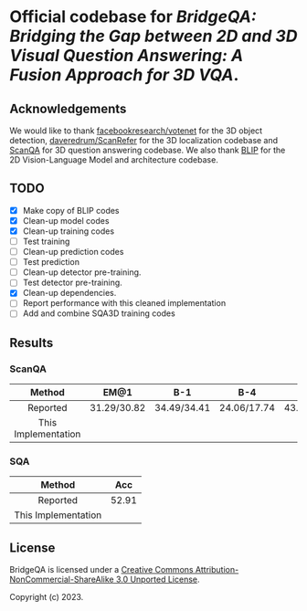 
# Official codebase for _BridgeQA: Bridging the Gap between 2D and 3D Visual Question Answering: A Fusion Approach for 3D VQA_.

## Acknowledgements
We would like to thank [facebookresearch/votenet](https://github.com/facebookresearch/votenet) for the 3D object detection, [daveredrum/ScanRefer](https://github.com/daveredrum/ScanRefer) for the 3D localization codebase and [ScanQA](https://github.com/ATR-DBI/ScanQA/) for 3D question answering codebase.
We also thank [BLIP](https://github.com/salesforce/BLIP/) for the 2D Vision-Language Model and architecture codebase.
<!-- [facebookresearch/votenet](https://github.com/daveredrum/ScanRefer) for the 3D object detection codebase and [erikwijmans/Pointnet2_PyTorch](https://github.com/erikwijmans/Pointnet2_PyTorch) for the CUDA accelerated PointNet++ implementation. -->

## TODO
- [x] Make copy of BLIP codes
- [x] Clean-up model codes
- [x] Clean-up training codes
- [ ] Test training
- [ ] Clean-up prediction codes
- [ ] Test prediction
- [ ] Clean-up detector pre-training.
- [ ] Test detector pre-training.
- [x] Clean-up dependencies.
- [ ] Report performance with this cleaned implementation
- [ ] Add and combine SQA3D training codes

## Results
### ScanQA
|        Method       |     EM@1    |     B-1     |     B-4     |      R      |      M      |      C      |
|:-------------------:|:-----------:|:-----------:|:-----------:|:-----------:|:-----------:|:-----------:|
|       Reported      | 31.29/30.82 | 34.49/34.41 | 24.06/17.74 | 43.26/41.18 | 16.51/15.60 | 83.75/79.34 |
| This Implementation |             |             |             |             |             |             |
### SQA
|        Method       |  Acc  |
|:-------------------:|:-----:|
|       Reported      | 52.91 |
| This Implementation |       |

## License
BridgeQA is licensed under a [Creative Commons Attribution-NonCommercial-ShareAlike 3.0 Unported License](LICENSE).

Copyright (c) 2023.
